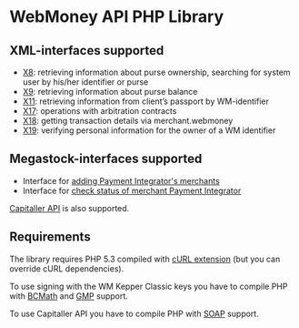 WebMoney API PHP Library
========================

XML-interfaces supported
------------------------
- [X8](http://wiki.wmtransfer.com/projects/webmoney/wiki/Interface_X8): retrieving information about purse ownership, searching for system user by his/her identifier or purse
- [X9](https://wiki.wmtransfer.com/projects/webmoney/wiki/Interface_X9): retrieving information about purse balance
- [X11](http://wiki.wmtransfer.com/projects/webmoney/wiki/Interface_X11): retrieving information from client’s passport by WM-identifier
- [X17](http://wiki.wmtransfer.com/projects/webmoney/wiki/Interface_X17): operations with arbitration contracts
- [X18](http://wiki.wmtransfer.com/projects/webmoney/wiki/Interface_X18): getting transaction details via merchant.webmoney
- [X19](http://wiki.wmtransfer.com/projects/webmoney/wiki/Interface_X19): verifying personal information for the owner of a WM identifier

Megastock-interfaces supported
------------------------------
- Interface for [adding Payment Integrator's merchants](http://www.megastock.ru/Doc/AddIntMerchant.aspx?lang=en)
- Interface for [check status of merchant Payment Integrator](http://www.megastock.ru/Doc/AddIntMerchant.aspx)

[Capitaller API](http://www.capitaller.ru/ws/DoPayment.asmx) is also supported.

Requirements
------------
The library requires PHP 5.3 compiled with [cURL extension](http://www.php.net/manual/en/book.curl.php) (but you can override cURL dependencies).

To use signing with the WM Kepper Classic keys you have to compile PHP with [BCMath](http://www.php.net/manual/en/book.bc.php) and [GMP](http://www.php.net/manual/en/book.gmp.php) support.

To use Capitaller API you have to compile PHP with [SOAP](http://www.php.net/manual/en/book.soap.php) support.
